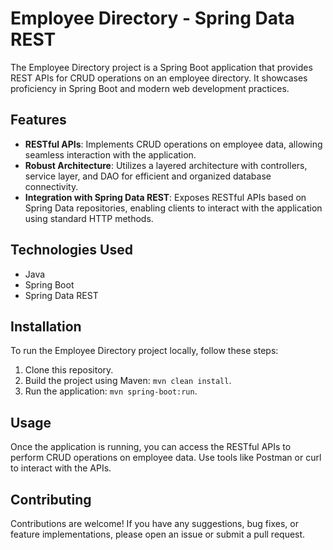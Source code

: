 # Employee Directory - Spring Data REST

The Employee Directory project is a Spring Boot application that provides REST APIs for CRUD operations on an employee directory. It showcases proficiency in Spring Boot and modern web development practices.

## Features

- **RESTful APIs**: Implements CRUD operations on employee data, allowing seamless interaction with the application.
- **Robust Architecture**: Utilizes a layered architecture with controllers, service layer, and DAO for efficient and organized database connectivity.
- **Integration with Spring Data REST**: Exposes RESTful APIs based on Spring Data repositories, enabling clients to interact with the application using standard HTTP methods.

## Technologies Used

- Java
- Spring Boot
- Spring Data REST

## Installation

To run the Employee Directory project locally, follow these steps:

1. Clone this repository.
2. Build the project using Maven: `mvn clean install`.
3. Run the application: `mvn spring-boot:run`.

## Usage

Once the application is running, you can access the RESTful APIs to perform CRUD operations on employee data. Use tools like Postman or curl to interact with the APIs.

## Contributing

Contributions are welcome! If you have any suggestions, bug fixes, or feature implementations, please open an issue or submit a pull request.
